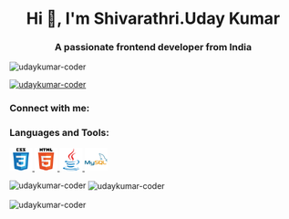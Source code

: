 <h1 align="center">Hi 👋, I'm Shivarathri.Uday Kumar</h1>
<h3 align="center">A passionate frontend developer from India</h3>

<p align="left"> <img src="https://komarev.com/ghpvc/?username=udaykumar-coder&label=Profile%20views&color=0e75b6&style=flat" alt="udaykumar-coder" /> </p>

<p align="left"> <a href="https://github.com/ryo-ma/github-profile-trophy"><img src="https://github-profile-trophy.vercel.app/?username=udaykumar-coder" alt="udaykumar-coder" /></a> </p>

<h3 align="left">Connect with me:</h3>
<p align="left">
</p>

<h3 align="left">Languages and Tools:</h3>
<p align="left"> <a href="https://www.w3schools.com/css/" target="_blank" rel="noreferrer"> <img src="https://raw.githubusercontent.com/devicons/devicon/master/icons/css3/css3-original-wordmark.svg" alt="css3" width="40" height="40"/> </a> <a href="https://www.w3.org/html/" target="_blank" rel="noreferrer"> <img src="https://raw.githubusercontent.com/devicons/devicon/master/icons/html5/html5-original-wordmark.svg" alt="html5" width="40" height="40"/> </a> <a href="https://www.java.com" target="_blank" rel="noreferrer"> <img src="https://raw.githubusercontent.com/devicons/devicon/master/icons/java/java-original.svg" alt="java" width="40" height="40"/> </a> <a href="https://www.mysql.com/" target="_blank" rel="noreferrer"> <img src="https://raw.githubusercontent.com/devicons/devicon/master/icons/mysql/mysql-original-wordmark.svg" alt="mysql" width="40" height="40"/> </a> </p>

<p><img align="left" src="https://github-readme-stats.vercel.app/api/top-langs?username=udaykumar-coder&show_icons=true&locale=en&layout=compact" alt="udaykumar-coder" /></p>

<p>&nbsp;<img align="center" src="https://github-readme-stats.vercel.app/api?username=udaykumar-coder&show_icons=true&locale=en" alt="udaykumar-coder" /></p>

<p><img align="center" src="https://github-readme-streak-stats.herokuapp.com/?user=udaykumar-coder&" alt="udaykumar-coder" /></p>

